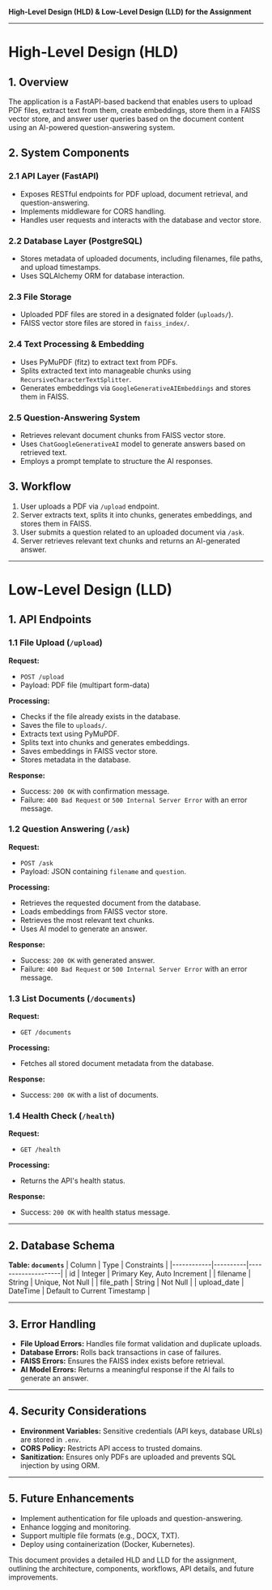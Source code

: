 **High-Level Design (HLD) & Low-Level Design (LLD) for the Assignment**

---

# **High-Level Design (HLD)**

## **1. Overview**
The application is a FastAPI-based backend that enables users to upload PDF files, extract text from them, create embeddings, store them in a FAISS vector store, and answer user queries based on the document content using an AI-powered question-answering system.

## **2. System Components**
### **2.1 API Layer (FastAPI)**
- Exposes RESTful endpoints for PDF upload, document retrieval, and question-answering.
- Implements middleware for CORS handling.
- Handles user requests and interacts with the database and vector store.

### **2.2 Database Layer (PostgreSQL)**
- Stores metadata of uploaded documents, including filenames, file paths, and upload timestamps.
- Uses SQLAlchemy ORM for database interaction.

### **2.3 File Storage**
- Uploaded PDF files are stored in a designated folder (`uploads/`).
- FAISS vector store files are stored in `faiss_index/`.

### **2.4 Text Processing & Embedding**
- Uses PyMuPDF (fitz) to extract text from PDFs.
- Splits extracted text into manageable chunks using `RecursiveCharacterTextSplitter`.
- Generates embeddings via `GoogleGenerativeAIEmbeddings` and stores them in FAISS.

### **2.5 Question-Answering System**
- Retrieves relevant document chunks from FAISS vector store.
- Uses `ChatGoogleGenerativeAI` model to generate answers based on retrieved text.
- Employs a prompt template to structure the AI responses.

## **3. Workflow**
1. User uploads a PDF via `/upload` endpoint.
2. Server extracts text, splits it into chunks, generates embeddings, and stores them in FAISS.
3. User submits a question related to an uploaded document via `/ask`.
4. Server retrieves relevant text chunks and returns an AI-generated answer.

---

# **Low-Level Design (LLD)**

## **1. API Endpoints**
### **1.1 File Upload (`/upload`)**
**Request:**
- `POST /upload`
- Payload: PDF file (multipart form-data)

**Processing:**
- Checks if the file already exists in the database.
- Saves the file to `uploads/`.
- Extracts text using PyMuPDF.
- Splits text into chunks and generates embeddings.
- Saves embeddings in FAISS vector store.
- Stores metadata in the database.

**Response:**
- Success: `200 OK` with confirmation message.
- Failure: `400 Bad Request` or `500 Internal Server Error` with an error message.

### **1.2 Question Answering (`/ask`)**
**Request:**
- `POST /ask`
- Payload: JSON containing `filename` and `question`.

**Processing:**
- Retrieves the requested document from the database.
- Loads embeddings from FAISS vector store.
- Retrieves the most relevant text chunks.
- Uses AI model to generate an answer.

**Response:**
- Success: `200 OK` with generated answer.
- Failure: `400 Bad Request` or `500 Internal Server Error` with an error message.

### **1.3 List Documents (`/documents`)**
**Request:**
- `GET /documents`

**Processing:**
- Fetches all stored document metadata from the database.

**Response:**
- Success: `200 OK` with a list of documents.

### **1.4 Health Check (`/health`)**
**Request:**
- `GET /health`

**Processing:**
- Returns the API's health status.

**Response:**
- Success: `200 OK` with health status message.

---

## **2. Database Schema**
**Table: `documents`**
| Column      | Type      | Constraints        |
|------------|----------|--------------------|
| id         | Integer  | Primary Key, Auto Increment |
| filename   | String   | Unique, Not Null  |
| file_path  | String   | Not Null          |
| upload_date | DateTime | Default to Current Timestamp |

---

## **3. Error Handling**
- **File Upload Errors:** Handles file format validation and duplicate uploads.
- **Database Errors:** Rolls back transactions in case of failures.
- **FAISS Errors:** Ensures the FAISS index exists before retrieval.
- **AI Model Errors:** Returns a meaningful response if the AI fails to generate an answer.

---

## **4. Security Considerations**
- **Environment Variables:** Sensitive credentials (API keys, database URLs) are stored in `.env`.
- **CORS Policy:** Restricts API access to trusted domains.
- **Sanitization:** Ensures only PDFs are uploaded and prevents SQL injection by using ORM.

---

## **5. Future Enhancements**
- Implement authentication for file uploads and question-answering.
- Enhance logging and monitoring.
- Support multiple file formats (e.g., DOCX, TXT).
- Deploy using containerization (Docker, Kubernetes).

This document provides a detailed HLD and LLD for the assignment, outlining the architecture, components, workflows, API details, and future improvements.

